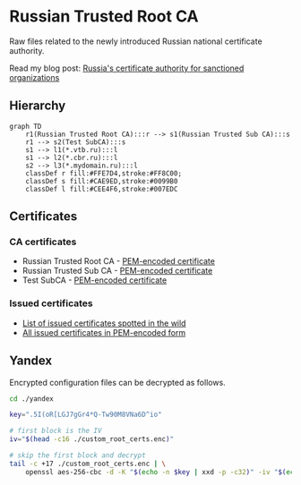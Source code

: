 # Russian Trusted Root CA

Raw files related to the newly introduced Russian national certificate authority.

Read my blog post: [Russia's certificate authority for sanctioned organizations](https://koen.engineer/russias-certificate-authority-for-sanctioned-organizations-645d61af8ac6)

## Hierarchy

```mermaid
graph TD
    r1(Russian Trusted Root CA):::r --> s1(Russian Trusted Sub CA):::s
    r1 --> s2(Test SubCA):::s
    s1 --> l1(*.vtb.ru):::l
    s1 --> l2(*.cbr.ru):::l
    s2 --> l3(*.mydomain.ru):::l
    classDef r fill:#FFE7D4,stroke:#FF8C00;
    classDef s fill:#CAE9ED,stroke:#0099B0
    classDef l fill:#CEE4F6,stroke:#007EDC
```

## Certificates

### CA certificates

* Russian Trusted Root CA - [PEM-encoded certificate](root-ca_rsa-2022.pem) 
* Russian Trusted Sub CA - [PEM-encoded certificate](sub-ca_rsa-2022.pem)
* Test SubCA - [PEM-encoded certificate](test-sub-ca_rsa-2022.pem)

### Issued certificates

* [List of issued certificates spotted in the wild](certificates.tsv)
* [All issued certificates in PEM-encoded form](certificates)

## Yandex

Encrypted configuration files can be decrypted as follows.

```bash
cd ./yandex

key=".5I(oR[LGJ7gGr4*Q-Tw90M8VNa6D^io"

# first block is the IV
iv="$(head -c16 ./custom_root_certs.enc)"

# skip the first block and decrypt
tail -c +17 ./custom_root_certs.enc | \
    openssl aes-256-cbc -d -K "$(echo -n $key | xxd -p -c32)" -iv "$(echo -n $iv | xxd -p)" | jq
```
